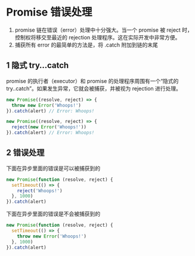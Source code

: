 # Promise 错误处理

1. promise 链在错误（error）处理中十分强大。当一个 promise 被 reject 时，控制权将移交至最近的 rejection 处理程序。这在实际开发中非常方便。
2. 捕获所有 error 的最简单的方法是，将 .catch 附加到链的末尾

## 1 隐式 try…catch

promise 的执行者（executor）和 promise 的处理程序周围有一个“隐式的 try..catch”。如果发生异常，它就会被捕获，并被视为 rejection 进行处理。

```js
new Promise((resolve, reject) => {
  throw new Error('Whoops!')
}).catch(alert) // Error: Whoops!
```

```js
new Promise((resolve, reject) => {
  reject(new Error('Whoops!'))
}).catch(alert) // Error: Whoops!
```

## 2 错误处理

下面在异步里面的错误是可以被捕获到的

```js
new Promise(function (resolve, reject) {
  setTimeout(() => {
    reject('Whoops!')
  }, 1000)
}).catch(alert)
```

下面在异步里面的错误是不会被捕获到的

```js
new Promise(function (resolve, reject) {
  setTimeout(() => {
    throw new Error('Whoops!')
  }, 1000)
}).catch(alert)
```
